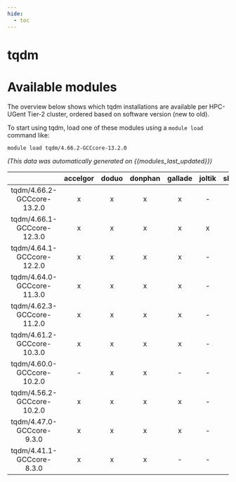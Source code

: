 ```yaml
---
hide:
  - toc
---
```


tqdm
====

# Available modules


The overview below shows which tqdm installations are available per HPC-UGent Tier-2 cluster, ordered based on software version (new to old).

To start using tqdm, load one of these modules using a `module load` command like:

```shell
module load tqdm/4.66.2-GCCcore-13.2.0
```

*(This data was automatically generated on {{modules_last_updated}})*  

| |accelgor|doduo|donphan|gallade|joltik|shinx|skitty|
| :---: | :---: | :---: | :---: | :---: | :---: | :---: | :---: |
|tqdm/4.66.2-GCCcore-13.2.0|x|x|x|x|-|x|x|
|tqdm/4.66.1-GCCcore-12.3.0|x|x|x|x|x|x|x|
|tqdm/4.64.1-GCCcore-12.2.0|x|x|x|x|-|x|-|
|tqdm/4.64.0-GCCcore-11.3.0|x|x|x|x|-|x|-|
|tqdm/4.62.3-GCCcore-11.2.0|x|x|x|x|-|-|-|
|tqdm/4.61.2-GCCcore-10.3.0|x|x|x|x|-|-|-|
|tqdm/4.60.0-GCCcore-10.2.0|-|x|x|-|-|-|-|
|tqdm/4.56.2-GCCcore-10.2.0|x|x|x|x|-|-|-|
|tqdm/4.47.0-GCCcore-9.3.0|x|x|x|x|-|-|-|
|tqdm/4.41.1-GCCcore-8.3.0|x|x|x|-|-|-|-|
